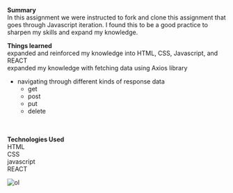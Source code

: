  <strong>Summary</strong><br/>
In this assignment we were instructed to fork and clone this assignment that goes through Javascript iteration. I found this to be a good practice to sharpen my skills and expand my knowledge. 

<strong>Things learned</strong><br/>
expanded and reinforced my knowledge into HTML, CSS, Javascript, and REACT<br/>
expanded my knowledge with fetching data using Axios library<br/>
 - navigating through different kinds of response data<br/>
    - get<br/>
    - post<br/>
    - put<br/>
    - delete<br/>

  

<br/> 
<br/>
<strong>Technologies Used</strong><br/>
HTML<br/>
CSS<br/>
javascript<br/>
REACT<br/>


![ol](https://user-images.githubusercontent.com/44300521/49702208-ccebcc80-fbc3-11e8-9f84-d9d3e8ce1ec0.gif)
